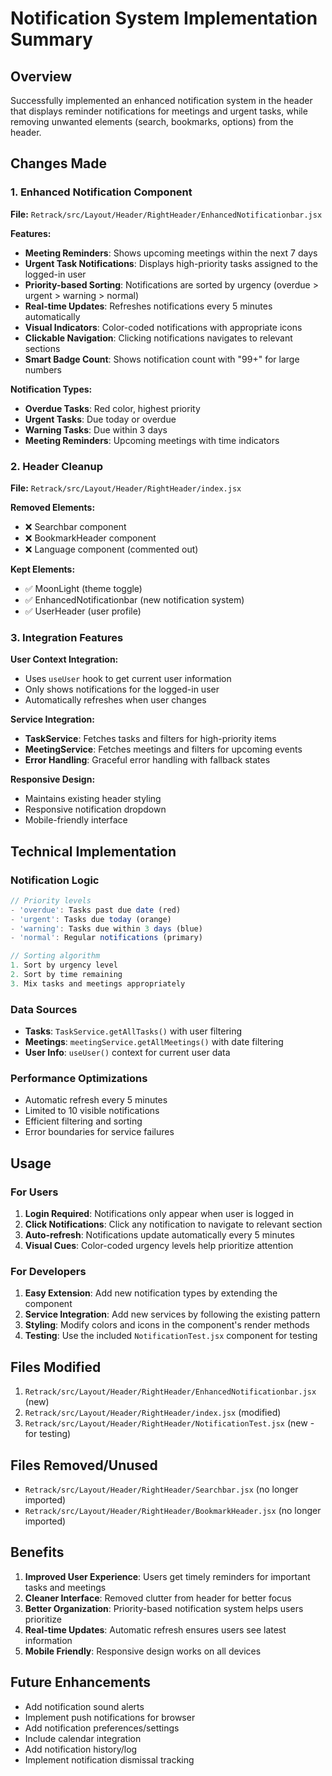 # Notification System Implementation Summary

## Overview

Successfully implemented an enhanced notification system in the header that displays reminder notifications for meetings and urgent tasks, while removing unwanted elements (search, bookmarks, options) from the header.

## Changes Made

### 1. Enhanced Notification Component

**File:** `Retrack/src/Layout/Header/RightHeader/EnhancedNotificationbar.jsx`

**Features:**

- **Meeting Reminders**: Shows upcoming meetings within the next 7 days
- **Urgent Task Notifications**: Displays high-priority tasks assigned to the logged-in user
- **Priority-based Sorting**: Notifications are sorted by urgency (overdue > urgent > warning > normal)
- **Real-time Updates**: Refreshes notifications every 5 minutes automatically
- **Visual Indicators**: Color-coded notifications with appropriate icons
- **Clickable Navigation**: Clicking notifications navigates to relevant sections
- **Smart Badge Count**: Shows notification count with "99+" for large numbers

**Notification Types:**

- **Overdue Tasks**: Red color, highest priority
- **Urgent Tasks**: Due today or overdue
- **Warning Tasks**: Due within 3 days
- **Meeting Reminders**: Upcoming meetings with time indicators

### 2. Header Cleanup

**File:** `Retrack/src/Layout/Header/RightHeader/index.jsx`

**Removed Elements:**

- ❌ Searchbar component
- ❌ BookmarkHeader component
- ❌ Language component (commented out)

**Kept Elements:**

- ✅ MoonLight (theme toggle)
- ✅ EnhancedNotificationbar (new notification system)
- ✅ UserHeader (user profile)

### 3. Integration Features

**User Context Integration:**

- Uses `useUser` hook to get current user information
- Only shows notifications for the logged-in user
- Automatically refreshes when user changes

**Service Integration:**

- **TaskService**: Fetches tasks and filters for high-priority items
- **MeetingService**: Fetches meetings and filters for upcoming events
- **Error Handling**: Graceful error handling with fallback states

**Responsive Design:**

- Maintains existing header styling
- Responsive notification dropdown
- Mobile-friendly interface

## Technical Implementation

### Notification Logic

```javascript
// Priority levels
- 'overdue': Tasks past due date (red)
- 'urgent': Tasks due today (orange)
- 'warning': Tasks due within 3 days (blue)
- 'normal': Regular notifications (primary)

// Sorting algorithm
1. Sort by urgency level
2. Sort by time remaining
3. Mix tasks and meetings appropriately
```

### Data Sources

- **Tasks**: `TaskService.getAllTasks()` with user filtering
- **Meetings**: `meetingService.getAllMeetings()` with date filtering
- **User Info**: `useUser()` context for current user data

### Performance Optimizations

- Automatic refresh every 5 minutes
- Limited to 10 visible notifications
- Efficient filtering and sorting
- Error boundaries for service failures

## Usage

### For Users

1. **Login Required**: Notifications only appear when user is logged in
2. **Click Notifications**: Click any notification to navigate to relevant section
3. **Auto-refresh**: Notifications update automatically every 5 minutes
4. **Visual Cues**: Color-coded urgency levels help prioritize attention

### For Developers

1. **Easy Extension**: Add new notification types by extending the component
2. **Service Integration**: Add new services by following the existing pattern
3. **Styling**: Modify colors and icons in the component's render methods
4. **Testing**: Use the included `NotificationTest.jsx` component for testing

## Files Modified

1. `Retrack/src/Layout/Header/RightHeader/EnhancedNotificationbar.jsx` (new)
2. `Retrack/src/Layout/Header/RightHeader/index.jsx` (modified)
3. `Retrack/src/Layout/Header/RightHeader/NotificationTest.jsx` (new - for testing)

## Files Removed/Unused

- `Retrack/src/Layout/Header/RightHeader/Searchbar.jsx` (no longer imported)
- `Retrack/src/Layout/Header/RightHeader/BookmarkHeader.jsx` (no longer imported)

## Benefits

1. **Improved User Experience**: Users get timely reminders for important tasks and meetings
2. **Cleaner Interface**: Removed clutter from header for better focus
3. **Better Organization**: Priority-based notification system helps users prioritize
4. **Real-time Updates**: Automatic refresh ensures users see latest information
5. **Mobile Friendly**: Responsive design works on all devices

## Future Enhancements

- Add notification sound alerts
- Implement push notifications for browser
- Add notification preferences/settings
- Include calendar integration
- Add notification history/log
- Implement notification dismissal tracking
